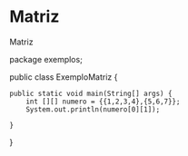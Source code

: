 # Matriz
Matriz

package exemplos;

public class ExemploMatriz {

	public static void main(String[] args) {
		int [][] numero = {{1,2,3,4},{5,6,7}};
		System.out.println(numero[0][1]);

	}

}
